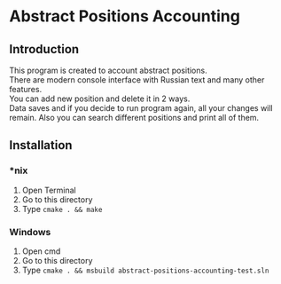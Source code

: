# Abstract Positions Accounting
## Introduction
This program is created to account abstract positions.\
There are modern console interface with Russian text and many other features.\
You can add new position and delete it in 2 ways.\
Data saves and if you decide to run program again, all your changes will remain.
Also you can search different positions and print all of them.
## Installation
### *nix
1) Open Terminal
2) Go to this directory
3) Type ```cmake . && make```
### Windows
1) Open cmd
2) Go to this directory
3) Type ```cmake . && msbuild abstract-positions-accounting-test.sln```
